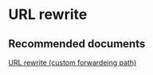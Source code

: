 <properties
    pageTitle="URL rewrite"
    description="URL rewrite"
    service="microsoft.afd"
    resource="afd"
    authors="jtwalters25"
    displayOrder=""
    selfHelpType="generic"
    supportTopicIds="32614257"
    resourceTags=""
    productPesIds="16611"
    cloudEnvironments="public"
/>

# URL rewrite

## **Recommended documents**
[URL rewrite (custom forwardeing path)](https://docs.microsoft.com/azure/frontdoor/front-door-url-rewrite)<br>

